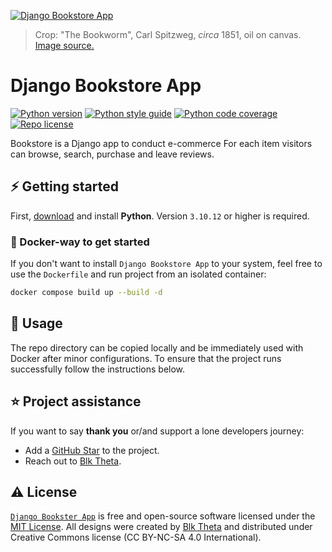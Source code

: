 [![Django Bookstore App][repo_banner_img]][repo_url]

> Crop: "The Bookworm", Carl Spitzweg, *circa* 1851, oil on canvas. [Image source.][repo_banner_url]

# Django Bookstore App

[![Python version][py_version_img]][repo_url]
[![Python style guide][py_style_guide_img]][repo_url]
[![Python code coverage][py_code_coverage_img]][repo_url]
[![Repo license][repo_license_img]][repo_license_url]

Bookstore is a Django app to conduct e-commerce For each item visitors can browse, search, purchase and leave reviews.

## ⚡️ Getting started
First, [download][py_download_url] and install **Python**. Version `3.10.12` or higher is required.

### 🐳 Docker-way to get started
If you don't want to install `Django Bookstore App` to your system, feel free to use the `Dockerfile` and run project from an isolated container:

```bash
docker compose build up --build -d
```

## 🔧 Usage
The repo directory can be copied locally and be immediately used with Docker after minor configurations. To ensure that the project runs successfully follow the instructions below.

## ⭐️ Project assistance
If you want to say **thank you** or/and support a lone developers journey:

- Add a [GitHub Star][repo_url] to the project.
- Reach out to [Blk Theta][author].

## ⚠️ License

[`Django Bookster App`][repo_url] is free and open-source software licensed under the [MIT License][repo_license_url]. All designs were created by [Blk Theta][author] and distributed under Creative Commons license (CC BY-NC-SA 4.0 International).

<!--Python-->
[py_version_img]: https://img.shields.io/badge/Python-3.10.12-yellow?style=for-the-badge&logo=none
[py_style_guide_img]: https://img.shields.io/badge/Style_guide-PEP8-blue?style=for-the-badge&logo=none
[py_code_coverage_img]: https://img.shields.io/badge/Code_coverage-NA-success?style=for-the-badge&logo=none
[py_download_url]: https://www.python.org/downloads/

<!-- Repository -->
[repo_url]: https://github.com/blktheta/repo-name
[repo_banner_url]: https://upload.wikimedia.org/wikipedia/commons/c/c9/The_Bookworm_-_Grohmann_Museum.jpg
[repo_banner_img]: https://github.com/blktheta/django-bookstore-app/blob/main/media/TheBookworm-CarlSpitzweg.png
[repo_license_url]: https://github.com/blktheta/django-bookstore-app/LICENSE
[repo_license_img]: https://img.shields.io/badge/license-MIT-red?style=for-the-badge&logo=none

<!-- Project -->

<!-- Author -->
[author]: https://github.com/blktheta

<!-- Readme links -->

